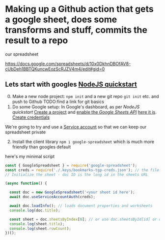 
# Making up a Github action that gets a google sheet, does some transforms and stuff, commits the result to a repo 

our spreadsheet

https://docs.google.com/spreadsheets/d/10x0DkhnDBOfAV8-cUbDeh1BBTQKuncwEozScRJZV4m4/edit#gid=0

## Lets start with googles [NodeJS quickstart](https://developers.google.com/sheets/api/quickstart/nodejs)

0. Make a new node project: `npm init` and a new git repo `git init` etc. and push to Github TODO:find a link for git basics
1. Do some Google setup: In Google's dashboard, as per _NodeJS quickstart_  [Create a project](https://developers.google.com/workspace/guides/create-project) and [enable the _Google Sheets API_](https://developers.google.com/workspace/guides/enable-apis) [here it is](https://console.cloud.google.com/apis/library/sheets.googleapis.com). [Create credentials](https://developers.google.com/workspace/guides/create-credentials)

We're going to try and use a [Service account](https://developers.google.com/workspace/guides/create-credentials#service-account) so that we can keep our spreadsheet private

2. Install the client library `npm i google-spreadsheet` which is much more friendly than googles default 

here's my minimal script 
```js
const { GoogleSpreadsheet } = require('google-spreadsheet');
const creds = require('./.keys/bookmarks-tgp-creds.json'); // the file saved from the credential creation process. make sure you don't add it to git!
// Initialize the sheet - doc ID is the long id in the sheets URL

(async function() {

  const doc = new GoogleSpreadsheet('<your sheet id here');
  await doc.useServiceAccountAuth(creds);

  await doc.loadInfo(); // loads document properties and worksheets
  console.log(doc.title);

  const sheet = doc.sheetsByIndex[0]; // or use doc.sheetsById[id] or doc.sheetsByTitle[title]
  console.log(sheet.title);
  console.log(sheet.rowCount);
})();
```